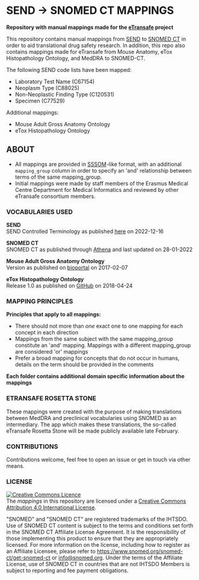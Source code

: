 SEND -> SNOMED CT MAPPINGS
=======================

**Repository with manual mappings made for the [eTransafe](https://etransafe.eu/) project**

This repository contains manual mappings from [SEND](https://www.cdisc.org/standards/foundational/send)
to [SNOMED CT](https://www.snomed.org/) in order to aid translational drug safety research. In addition, this repo also
contains mappings made for eTransafe from Mouse Anatomy, eTox Histopathology Ontology, and MedDRA to SNOMED-CT.

The following SEND code lists have been mapped:

- Laboratory Test Name (C67154)
- Neoplasm Type (C88025)
- Non-Neoplastic Finding Type (C120531)
- Specimen (C77529)

Additional mappings:

- Mouse Adult Gross Anatomy Ontology
- eTox Histopathology Ontology

## ABOUT

- All mappings are provided in [SSSOM](https://github.com/mapping-commons/sssom)-like format, with an
  additional `mapping_group` column in order to specify an 'and' relationship between terms of the same mapping_group.
- Initial mappings were made by staff members of the Erasmus Medical Centre Department for Medical Informatics and
  reviewed by other eTransafe consortium members.

### VOCABULARIES USED

**SEND** \
SEND Controlled Terminology as published [here](https://evs.nci.nih.gov/ftp1/CDISC/SEND/) on 2022-12-16

**SNOMED CT** \
SNOMED CT as published through [Athena](https://athena.ohdsi.org/vocabulary/list) and last updated on 28-01-2022

**Mouse Adult Gross Anatomy Ontology** \
Version as published on [bioportal](https://bioportal.bioontology.org/ontologies/MA) on 2017-02-07

**eTox Histopathology Ontology** \
Release 1.0 as published on [GitHub](https://github.com/Novartis/hpath) on 2018-04-24

### MAPPING PRINCIPLES

**Principles that apply to all mappings:**

- There should not more than _one_ exact one to one mapping for each concept in each direction
- Mappings from the same subject with the same mapping_group constitute an 'and' mapping. Mappings with a different
  mapping_group are considered 'or' mappings
- Prefer a broad mapping for concepts that do not occur in humans, details on the term should be provided in the
  comments

**Each folder contains additional domain specific information about the mappings**

### ETRANSAFE ROSETTA STONE

These mappings were created with the purpose of making translations between MedDRA and preclinical vocabularies using
SNOMED as an intermediary. The app which makes these translations, the so-called eTransafe Rosetta Stone will be made
publicly available late February.

### CONTRIBUTIONS

Contributions welcome, feel free to open an issue or get in touch via other means.

### LICENSE

<a rel="license" href="http://creativecommons.org/licenses/by/4.0/"><img alt="Creative Commons Licence" style="border-width:0" src="https://i.creativecommons.org/l/by/4.0/88x31.png" /></a>
<br />
The _mappings_ in this repository are licensed under
a <a rel="license" href="http://creativecommons.org/licenses/by/4.0/">Creative Commons
Attribution 4.0 International License</a>.
<br />

"SNOMED" and "SNOMED CT" are registered trademarks of the IHTSDO. Use of SNOMED CT content is subject to the terms and
conditions set forth in the SNOMED CT Affiliate License Agreement. It is the responsibility of those implementing this
product to ensure that they are appropriately licensed. For more information on the license, including how to
register as an Affiliate Licensee, please refer to https://www.snomed.org/snomed-ct/get-snomed-ct or info@snomed.org.
Under the terms of the Affiliate License, use of SNOMED CT in countries that are not IHTSDO Members is subject to
reporting and fee payment obligations.
